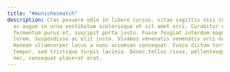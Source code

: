 ```yaml
---
title: "#munichesmatch"
description: Cras posuere odio in libero cursus, vitae sagittis nisi congue. Fusce
  ac augue in urna vestibulum scelerisque et sit amet orci. Curabitur dui augue, pulvinar
  fermentum purus et, suscipit porta justo. Fusce feugiat interdum magna, eget sagittis
  lorem. Suspendisse ac elit justo. Vivamus venenatis venenatis orci non tristique.
  Aenean ullamcorper lacus a nunc accumsan consequat. Fusce dictum tortor vel tortor
  tempor, sed tristique turpis lacinia. Donec tellus risus, pellentesque vel lacus
  nec, consequat placerat erat.
---
```


